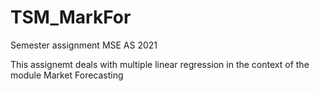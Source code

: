 # TSM_MarkFor
Semester assignment MSE AS 2021


This assignemt deals with multiple linear regression in the context of the module Market Forecasting
